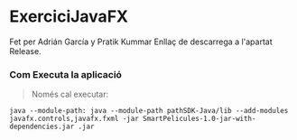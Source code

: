 # ExerciciJavaFX

Fet per Adrián García y Pratik Kummar
Enllaç de descarrega a l'apartat Release.

### Com Executa la aplicació

> Només cal executar:

`java --module-path: java --module-path pathSDK-Java/lib --add-modules javafx.controls,javafx.fxml -jar SmartPelicules-1.0-jar-with-dependencies.jar
.jar
`
